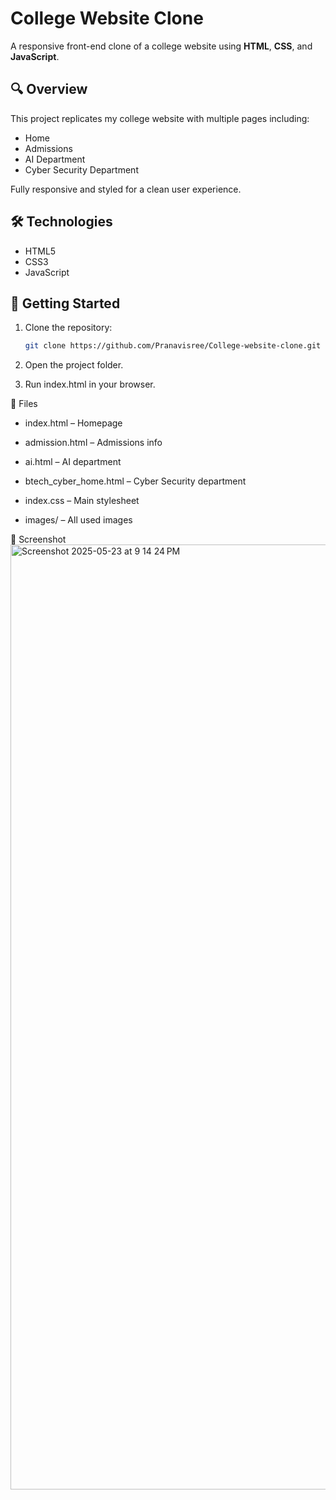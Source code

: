 # College Website Clone

A responsive front-end clone of a college website using **HTML**, **CSS**, and **JavaScript**.

## 🔍 Overview

This project replicates my college website with multiple pages including:
- Home
- Admissions
- AI Department
- Cyber Security Department

Fully responsive and styled for a clean user experience.

## 🛠️ Technologies

- HTML5
- CSS3
- JavaScript

## 🚀 Getting Started

1. Clone the repository:
   ```bash
   git clone https://github.com/Pranavisree/College-website-clone.git


2. Open the project folder.

3. Run index.html in your browser.

📁 Files
- index.html – Homepage

- admission.html – Admissions info

- ai.html – AI department

- btech_cyber_home.html – Cyber Security department

- index.css – Main stylesheet

- images/ – All used images

📸 Screenshot
<img width="1512" alt="Screenshot 2025-05-23 at 9 14 24 PM" src="https://github.com/user-attachments/assets/42b844d2-86f6-434c-aec5-22a0da8f0147" />


